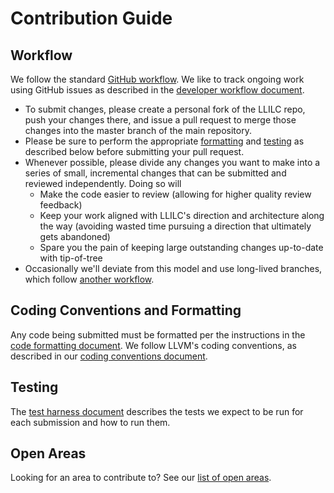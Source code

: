 # Contribution Guide

## Workflow
We follow the standard [GitHub workflow](https://guides.github.com/introduction/flow/).
We like to track ongoing work using GitHub issues as described in the
[developer workflow document](Developer-Workflow.md).
 - To submit changes, please create a personal fork of the LLILC repo, push
   your changes there, and issue a pull request to merge those changes into
   the master branch of the main repository.
 - Please be sure to perform the appropriate [formatting](#coding-conventions-and-formatting)
   and [testing](#testing) as described below before submitting your pull
   request.
 - Whenever possible, please divide any changes you want to make into a
   series of small, incremental changes that can be submitted and reviewed
   independently.  Doing so will
    - Make the code easier to review (allowing for higher quality review
      feedback)
    - Keep your work aligned with LLILC's direction and architecture along
      the way (avoiding wasted time pursuing a direction that ultimately
      gets abandoned)
    - Spare you the pain of keeping large outstanding changes up-to-date
      with tip-of-tree
 - Occasionally we'll deviate from this model and use long-lived branches,
   which follow [another workflow](Long-Running-Branch-Workflow.md).

## Coding Conventions and Formatting
Any code being submitted must be formatted per the instructions in the
[code formatting document](Code-Formatting.md).  We follow LLVM's coding
conventions, as described in our [coding conventions document](llilc-Coding-Conventions-and-Commenting-Style.md).

## Testing
The [test harness document](Testing.md) describes the tests we expect to be
run for each submission and how to run them.

## Open Areas
Looking for an area to contribute to?  See our [list of open areas](Areas-To-Contribute.md).
